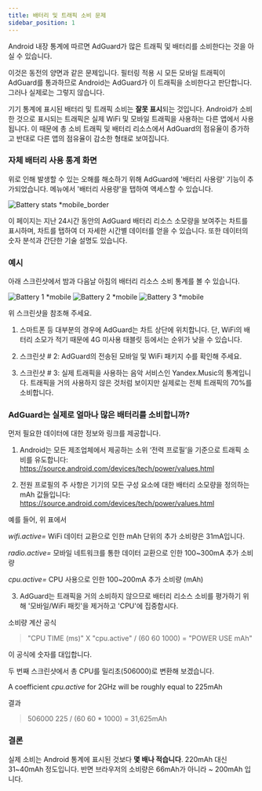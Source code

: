 ```yaml
---
title: 배터리 및 트래픽 소비 문제
sidebar_position: 1
---
```


Android 내장 통계에 따르면 AdGuard가 많은 트래픽 및 배터리를 소비한다는 것을 아실 수 있습니다.

이것은 동전의 양면과 같은 문제입니다. 필터링 적용 시 모든 모바일 트래픽이 AdGuard를 통과하므로 Android는 AdGuard가 이 트래픽을 소비한다고 판단합니다. 그러나 실제로는 그렇지 않습니다.

기기 통계에 표시된 배터리 및 트래픽 소비는 **잘못 표시**되는 것입니다. Android가 소비한 것으로 표시되는 트래픽은 실제 WiFi 및 모바일 트래픽을 사용하는 다른 앱에서 사용됩니다. 이 때문에 총 소비 트래픽 및 배터리 리소스에서 AdGuard의 점유율이 증가하고 반대로 다른 앱의 점유율이 감소한 형태로 보여집니다.

### 자체 배터리 사용 통계 화면

위로 인해 발생할 수 있는 오해를 해소하기 위해 AdGuard에 '배터리 사용량' 기능이 추가되었습니다. 메뉴에서 '배터리 사용량'을 탭하여 액세스할 수 있습니다.

![Battery stats *mobile_border](https://cdn.adtidy.org/content/kb/ad_blocker/android/solving_problems/battery/batterystats.png)

이 페이지는 지난 24시간 동안의 AdGuard 배터리 리소스 소모량을 보여주는 차트를 표시하며, 차트를 탭하여 더 자세한 시간별 데이터를 얻을 수 있습니다. 또한 데이터의 숫자 분석과 간단한 기술 설명도 있습니다.

### 예시

아래 스크린샷에서 밤과 다음날 아침의 배터리 리소스 소비 통계를 볼 수 있습니다.

![Battery 1 *mobile](https://cdn.adtidy.org/public/Adguard/kb/PicturesEN/battery_1.png) ![Battery 2 *mobile](https://cdn.adtidy.org/public/Adguard/kb/PicturesEN/battery_2.png) ![Battery 3 *mobile](https://cdn.adtidy.org/public/Adguard/kb/PicturesEN/battery_3.png)

위 스크린샷을 참조해 주세요.

1. 스마트폰 등 대부분의 경우에 AdGuard는 차트 상단에 위치합니다. 단, WiFi의 배터리 소모가 적기 때문에 4G 미사용 태블릿 등에서는 순위가 낮을 수 있습니다.

2. 스크린샷 # 2: AdGuard의 전송된 모바일 및 WiFi 패키지 수를 확인해 주세요.

3. 스크린샷 # 3: 실제 트래픽을 사용하는 음악 서비스인 Yandex.Music의 통계입니다. 트래픽을 거의 사용하지 않은 것처럼 보이지만 실제로는 전체 트래픽의 70%를 소비합니다.

### AdGuard는 실제로 얼마나 많은 배터리를 소비합니까?

먼저 필요한 데이터에 대한 정보와 링크를 제공합니다.

1. Android는 모든 제조업체에서 제공하는 소위 ‘전력 프로필’을 기준으로 트래픽 소비를 유도합니다: <https://source.android.com/devices/tech/power/values.html>

2. 전원 프로필의 주 사항은 기기의 모든 구성 요소에 대한 배터리 소모량을 정의하는 mAh 값들입니다: <https://source.android.com/devices/tech/power/values.html>

예를 들어, 위 표에서

_wifi.active=_ WiFi 데이터 교환으로 인한 mAh 단위의 추가 소비량은 31mA입니다.

_radio.active=_ 모바일 네트워크를 통한 데이터 교환으로 인한 100~300mA 추가 소비량

_cpu.active=_ CPU 사용으로 인한 100~200mA 추가 소비량 (mAh)

3. AdGuard는 트래픽을 거의 소비하지 않으므로 배터리 리소스 소비를 평가하기 위해 '모바일/WiFi 패킷'을 제거하고 'CPU'에 집중합시다.

소비량 계산 공식
> "CPU TIME (ms)" X "cpu.active" / (60 60 1000) = "POWER USE mAh"

이 공식에 숫자를 대입합니다.

두 번째 스크린샷에서 총 CPU를 밀리초(506000)로 변환해 보겠습니다.

A coefficient _cpu.active_ for 2GHz will be roughly equal to 225mAh

결과
> 506000 225 / (60 60 * 1000) = 31,625mAh

### 결론

실제 소비는 Android 통계에 표시된 것보다 **몇 배나 적습니다**. 220mAh 대신 31~40mAh 정도입니다. 반면 브라우저의 소비량은 66mAh가 아니라 ~ 200mAh 입니다.